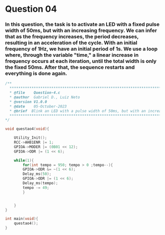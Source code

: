# Question 04

### In this question, the task is to activate an LED with a fixed pulse width of 50ms, but with an increasing frequency. We can infer that as the frequency increases, the period decreases, resulting in an acceleration of the cycle. With an initial frequency of 1Hz, we have an initial period of 1s. We use a loop where, through the variable "time," a linear increase in frequency occurs at each iteration, until the total width is only the fixed 50ms. After that, the sequence restarts and everything is done again.
```C
/**
  ***********************************************************************************************************
  * @file    Question-4.c
  * @author  Gabriel D., Luiz Neto
  * @version V1.0.0
  * @date    05-October-2023
  * @brief  Blink an LED with a pulse width of 50ms, but with an increasing frequency, starting at 1Hz.
  ***********************************************************************************************************
*/

void questao4(void){

	Utility_Init();
	RCC->AHB1ENR |= 1;
	GPIOA->MODER |= (0B01 << 12);
	GPIOA->ODR |= (1 << 6);

	while(1){
		for(int tempo = 950; tempo > 0 ;tempo--){
		GPIOA->ODR &= ~(1 << 6);
		Delay_ms(50);
		GPIOA->ODR |= (1 << 6);
		Delay_ms(tempo);
		tempo -= 49;
		}


	}
}

int main(void){
    questao4();
}


```
